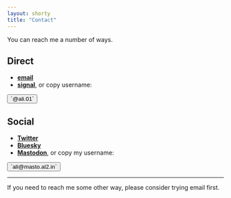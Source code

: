 ```yaml
---
layout: shorty
title: "Contact"
---
```



<!-- This page kinda got out of hand. -->
You can reach me a number of ways.

## Direct


- [**email**][email]
- [**signal**][signal], or copy username:

<span id="signal">
<button class="btn btn-mini" data-clipboard-target="#signal">`@ali.01` <i class="fa-regular fa-copy"></i>
</button></span>



## Social

- [**Twitter**][tw]
- [**Bluesky**][bsky]
- [**Mastodon**][masto], or copy my username:

<span id="masto">
<button class="btn btn-mini" data-clipboard-target="#masto">`ali@masto.al2.in` <i class="fa-regular fa-copy"></i>
</button></span>

---

If you need to reach me some other way, please consider trying email first.


<script>
window.onload=function(){
  var btns = document.querySelectorAll("button");
  var clipboard = new Clipboard(btns);
}
</script>

[meet]: /meet
  "fantastical openings"
[masto]: //masto.al2.in/@ali
  "mastodon"
[trying a thing]: /blog/coffee-talk
  "Coffee Talk"
[email]: mailto:{{site.email}}
  "{{site.email}}"
[tw]: //twitter.com/{{site.twitter}}
  "@{{site.twitter}}"
[fb]: //facebook.com/{{site.fb}}
  "{{site.fb}}"
[claim a block]: {{site.meeting}}
  "Google Calendar appointments"
[bsky]: https://bsky.app/profile/al2.bsky.social
  "bluesky"
[signal]: https://signal.me/#eu/JPleQkHS6fzEGpuvHx0FWnas8mX7jgxBRFNJCblvpwyCemTM3eFMhZk91yABzdtu